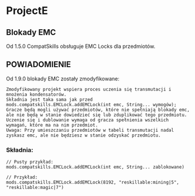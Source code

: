 # ProjectE

## Blokady EMC

Od 1.5.0 CompatSkills obsługuje EMC Locks dla przedmiotów.

## POWIADOMIENIE

Od 1.9.0 blokady EMC zostały zmodyfikowane:

    Zmodyfikowany projekt wspiera proces uczenia się transmutacji i mnożenia kondensatorów.
    Składnia jest taka sama jak przed mods.compatskills.EMCLock.addEMCLock(int emc, String... wymogów);
    Gracze będą mogli używać przedmiotów, które nie spełniają blokady emc, ale nie będą w stanie dowiedzieć się lub zduplikować tego przedmiotu. Uczenie się i dublowanie wymaga od gracza spełnienia wszelkich wymagań, które ma na nim przedmiot.
    Uwaga: Przy umieszczaniu przedmiotów w tabeli transmutacji nadal zyskasz emc, ale nie będziesz w stanie odzyskać przedmiotu.
    

### Składnia:

    // Pusty przykład:
    mods.compatskills.EMCLock.addEMCLock(int emc, String... zablokowane)
    
    // Przykład:
    mods.compatskills.EMCLock.addEMCLock(8192, "reskillable:mining|5", "reskillable:magic|7")